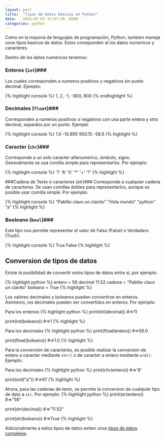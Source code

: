```yaml
---
layout: post
title:  "Tipos de datos bàsicos en Python"
date:   2022-07-03 15:07:39 -0500
categories: python
---
```

Como en la mayoria de lenguajes de programaciòn, Python, tambien maneja unos tipos basicos de datos.  Estos coresponden al los datos numericos y caracteres.

Dentro de los datos numericos tenemos:

### Enteros (`int`)###
Los cuales corresponden a numeros positivos y negativos sin punto decimal.  Ejemplo:

{% highlight console %}
1, 
2, 
-1,
-900,
800
{% endhighlight %}

### Decimales (`float`)###
Corresponden a numeros positivos o negativos con una parte entera y otra decimal, separdos por un punto. Ejemplo

{% highlight console %}
1.0
-10.895
900.15
-58.6
{% highlight %}

### Caracter (`chr`)###
Corresponde a un solo caracter alfanumerico, simbolo, signo.  Generalmente se usa comilla simple para representarlos. Por ejemplo:

{% highlight console %}
'1'
'A'
'ñ'
'*'
'+'
'?'
{% highlight %}


###Cadena de Texto ò caracteres (str)###
Corresponde a cualquier cadena de caracteres.  Se usan comillas dobles para representarlos, aunque es posible usar comilla simple. Por ejemplo:

{% highlight console %}
"Pablito clavo un clavito"
"Hola mundo"
"python"
"a"
{% highlight %}

### Booleano (`bool`)###
Este tipo nos permite representar el valor de Falso (False) o Verdadero (Truth).

{% highlight console %}
True
False
{% highlight %}


## Conversion de tipos de datos ##
Existe la posibilidad de convertir estos tipos de datos entre si, por ejemplo:

{% highlight python %}
entero = 56
decimal 11.52
cadena = "Pablito clavo un clavito"
boleano = True
{% highlight %}

Los valores decimales y boleanos pueden convertirse en enteros.  Asimismo, los decimales pueden ser convertidos en enteros. Por ejemplo:

Para los enterios
{% highlight python %}
print(int(decimal))
#=>11

print(int(boleano))
#=>1
{% highlight %}

Para los decimales
{% highlight python %}
print(float(entero))
#=>56.0

print(float(boleano))
#=>1.0
{% highlight %}

Para la conversiòn de caracteres, es posible realizar la conversion de entero a caracter mediante  `chr()` o de caracter a entero mediante `ord()`.  Ejemplo:

Para los decimales
{% highlight python %}
print(chr(entero))
#=>'8'

print(ord("a"))
#=>97
{% highlight %}

Ahora, para las cadenas de texto, se permite la conversion de cualquier tipo de dato a `str`. Por ejemplo:
{% highlight python %}
print(str(entero))
#=>"56"

print(str(decimal))
#=>"11.52"

print(str(boleano))
#=>True
{% highlight %}

Adicionalmente a estos tipos de datos exiten unos [tipos de datos complejos][next-post].

[next-post]: https://erossiano.github.io/python/2022/07/04/tipos-de-datos-complejos.html